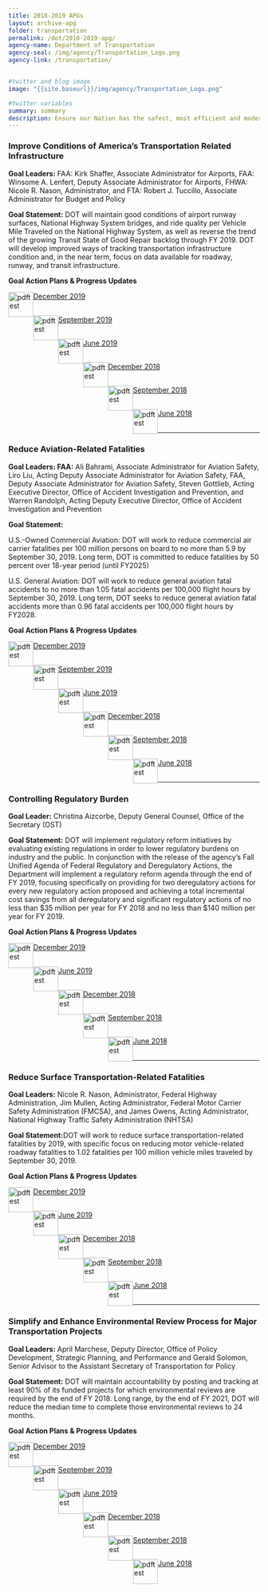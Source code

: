 ```yaml
---
title: 2018-2019 APGs
layout: archive-apg
folder: transportation
permalink: /dot/2018-2019-apg/
agency-name: Department of Transportation
agency-seal: /img/agency/Transportation_Logo.png
agency-link: /transportation/


#twitter and blog image
image: "{{site.baseurl}}/img/agency/Transportation_Logo.png"

#twitter variables
summary: summary
description: Ensure our Nation has the safest, most efficient and modern transportation system in the world.
---
```


<h3>Improve Conditions of America’s Transportation Related Infrastructure</h3>
<p><b>Goal Leaders:</b> FAA: Kirk Shaffer, Associate Administrator for Airports, FAA: Winsome A. Lenfert, Deputy Associate Administrator for Airports,  FHWA: Nicole R. Nason, Administrator, and FTA: Robert J. Tuccillo, Associate Administrator for Budget and Policy</p>
<p><b>Goal Statement:</b> DOT will maintain good conditions of airport runway surfaces, National Highway System bridges, and ride quality per Vehicle Mile Traveled on the National
Highway System, as well as reverse the trend of the growing Transit State of Good Repair backlog through FY 2019. DOT will develop improved ways of tracking
transportation infrastructure condition and, in the near term, focus on data available for roadway, runway, and transit infrastructure.</p>

<p><b>Goal Action Plans & Progress Updates</b></p>

<div class="usa-width-one-whole usa-media_block">
<div class= "usa-grid usa-graphic_list-row" style="padding-left:0rem;">

<div class="usa-width-one-half usa-media_block">
  <p style="margin-bottom:30px;"><img src="{{site.baseurl}}/img/PDF_icon.png" alt="pdftest" style="float:left;width:50px;align:bottom;"><a class="usa-external_link"  href="{{site.baseurl}}/{{page.folder}}/2019_dec_DOT_Improved_Infrastructure.pdf">December 2019</a></p>
  <p style="margin-bottom:30px;"><img src="{{site.baseurl}}/img/PDF_icon.png" alt="pdftest" style="float:left;width:50px;align:bottom;"><a class="usa-external_link"  href="{{site.baseurl}}/{{page.folder}}/FY2019_sept_DOT_Improved_Infrastructure_APG_Final_1.pdf">September 2019</a></p>
  <p style="margin-bottom:30px;"><img src="{{site.baseurl}}/img/PDF_icon.png" alt="pdftest" style="float:left;width:50px;align:bottom;"><a class="usa-external_link"  href="{{site.baseurl}}/{{page.folder}}/FY2019_June_DOT_Improved_Infrastructure_APG_Final.pdf">June 2019</a></p>
</div>

<div class="usa-width-one-half usa-media_block">
  <p style="margin-bottom:30px;"><img src="{{site.baseurl}}/img/PDF_icon.png" alt="pdftest" style="float:left;width:50px;align:bottom;"><a class="usa-external_link"  href="{{site.baseurl}}/{{page.folder}}/FY2018_Q4_DOT_Improved_Infrastructure_APG_Final.pdf">December 2018</a></p>
  <p style="margin-bottom:30px;"><img src="{{site.baseurl}}/img/PDF_icon.png" alt="pdftest" style="float:left;width:50px;align:bottom;"><a class="usa-external_link"  href="{{site.baseurl}}/{{page.folder}}/FY2018_Q3_DOT_Improved_Infrastructure_APG_Final.pdf">September 2018</a></p>
  <p style="margin-bottom:30px;"><img src="{{site.baseurl}}/img/PDF_icon.png" alt="pdftest" style="float:left;width:50px;align:bottom;"><a class="usa-external_link"  href="{{site.baseurl}}/{{page.folder}}/FY2018_Q2_DOT_Improved_Infrastructure_APG_Final.pdf">June 2018</a></p>
</div>

</div>
</div>

<hr>

<h3>Reduce Aviation-Related Fatalities</h3>
<p><b>Goal Leaders: FAA:</b> Ali Bahrami, Associate Administrator for Aviation Safety, Liro Liu, Acting Deputy Associate Administrator for Aviation Safety, FAA, Deputy Associate Administrator for Aviation Safety, Steven Gottlieb, Acting Executive Director, Office of Accident Investigation and Prevention, and Warren Randolph, Acting Deputy Executive Director, Office of Accident Investigation and Prevention  </p>
<p><b>Goal Statement:</b>
<p> U.S.-Owned Commercial Aviation: DOT will work to reduce commercial air carrier fatalities per 100 million persons on board to no more than 5.9 by September 30, 2019. Long term, DOT is committed to reduce fatalities by 50 percent over 18-year period (until FY2025)</p>
<p> U.S. General Aviation: DOT will work to reduce general aviation fatal accidents to no more than 1.05 fatal accidents per 100,000 flight hours by September 30, 2019. Long term, DOT seeks to reduce general aviation fatal accidents more than 0.96 fatal accidents per 100,000 flight hours by FY2028.</p>

<p><b>Goal Action Plans & Progress Updates</b></p>

<div class="usa-width-one-whole usa-media_block">
<div class= "usa-grid usa-graphic_list-row" style="padding-left:0rem;">

<div class="usa-width-one-half usa-media_block">
  <p style="margin-bottom:30px;"><img src="{{site.baseurl}}/img/PDF_icon.png" alt="pdftest" style="float:left;width:50px;align:bottom;"><a class="usa-external_link"  href="{{site.baseurl}}/{{page.folder}}/2019_dec_DOT_Reduce_Aviation_Fatalities.pdf">December 2019</a></p>
  <p style="margin-bottom:30px;"><img src="{{site.baseurl}}/img/PDF_icon.png" alt="pdftest" style="float:left;width:50px;align:bottom;"><a class="usa-external_link"  href="{{site.baseurl}}/{{page.folder}}/FY2019_sept_DOT_Reduce_Aviation_Fatalities.pdf">September 2019</a></p>
  <p style="margin-bottom:30px;"><img src="{{site.baseurl}}/img/PDF_icon.png" alt="pdftest" style="float:left;width:50px;align:bottom;"><a class="usa-external_link"  href="{{site.baseurl}}/{{page.folder}}/FY2019_June_DOT_Reduce_Aviation_Fatalities.pdf">June 2019</a></p>
</div>

<div class="usa-width-one-half usa-media_block">
  <p style="margin-bottom:30px;"><img src="{{site.baseurl}}/img/PDF_icon.png" alt="pdftest" style="float:left;width:50px;align:bottom;"><a class="usa-external_link"  href="{{site.baseurl}}/{{page.folder}}/FY2018_Q4_DOT_Reduce_Aviation_Fatalities.pdf">December 2018</a></p>
  <p style="margin-bottom:30px;"><img src="{{site.baseurl}}/img/PDF_icon.png" alt="pdftest" style="float:left;width:50px;align:bottom;"><a class="usa-external_link"  href="{{site.baseurl}}/{{page.folder}}/FY2018_Q3_DOT_Reduce_Aviation_Fatalities.pdf">September 2018</a></p>
  <p style="margin-bottom:30px;"><img src="{{site.baseurl}}/img/PDF_icon.png" alt="pdftest" style="float:left;width:50px;align:bottom;"><a class="usa-external_link"  href="{{site.baseurl}}/{{page.folder}}/FY2018_Q2_DOT_Reduce_Aviation_Fatalities.pdf">June 2018</a></p>
</div>

</div>
</div>

<hr>

<h3>Controlling Regulatory Burden</h3>

<p><b>Goal Leader:</b> Christina Aizcorbe, Deputy General Counsel, Office of the Secretary (OST)</p>
<p><b>Goal Statement:</b> DOT will implement regulatory reform initiatives by evaluating existing regulations in order to lower regulatory burdens on industry and the public. In conjunction with the release of the agency’s Fall Unified Agenda of Federal Regulatory and Deregulatory Actions, the Department will implement a regulatory reform agenda through the end of FY 2019, focusing specifically on providing for two deregulatory actions for every new regulatory action proposed and achieving a total incremental cost savings from all deregulatory and significant regulatory actions of no less than $35 million per year for FY 2018 and no less than $140 million per year for FY 2019.</p>

<p><b>Goal Action Plans & Progress Updates</b></p>

<div class="usa-width-one-whole usa-media_block">
<div class= "usa-grid usa-graphic_list-row" style="padding-left:0rem;">

<div class="usa-width-one-half usa-media_block">
  <p style="margin-bottom:30px;"><img src="{{site.baseurl}}/img/PDF_icon.png" alt="pdftest" style="float:left;width:50px;align:bottom;"><a class="usa-external_link"  href="{{site.baseurl}}/{{page.folder}}/2019_dec_DOT_Reduce_Regulatory_Burden.pdf">December 2019</a></p>
  <p style="margin-bottom:30px;"><img src="{{site.baseurl}}/img/PDF_icon.png" alt="pdftest" style="float:left;width:50px;align:bottom;"><a class="usa-external_link"  href="{{site.baseurl}}/{{page.folder}}/FY2019_June_DOT_Reduce_Regulatory_Burden.pdf">June 2019</a></p>
</div>

<div class="usa-width-one-half usa-media_block">
  <p style="margin-bottom:30px;"><img src="{{site.baseurl}}/img/PDF_icon.png" alt="pdftest" style="float:left;width:50px;align:bottom;"><a class="usa-external_link"  href="{{site.baseurl}}/{{page.folder}}/FY2018_Q4_DOT_Reduce_Regulatory_Burden.pdf">December 2018</a></p>
  <p style="margin-bottom:30px;"><img src="{{site.baseurl}}/img/PDF_icon.png" alt="pdftest" style="float:left;width:50px;align:bottom;"><a class="usa-external_link"  href="{{site.baseurl}}/{{page.folder}}/FY2018_Q3_DOT_Reduce_Regulatory_Burden.pdf">September 2018</a></p>
  <p style="margin-bottom:30px;"><img src="{{site.baseurl}}/img/PDF_icon.png" alt="pdftest" style="float:left;width:50px;align:bottom;"><a class="usa-external_link"  href="{{site.baseurl}}/{{page.folder}}/FY2018_Q2_DOT_Reduce_Regulatory_Burden.pdf">June 2018</a></p>
</div>

</div>
</div>

<hr>

<h3>Reduce Surface Transportation-Related Fatalities</h3>
<p><b>Goal Leaders:</b> Nicole R. Nason, Administrator, Federal Highway Administration, Jim Mullen, Acting Administrator, Federal Motor Carrier Safety Administration (FMCSA), and James Owens, Acting Administrator, National Highway Traffic Safety Administration (NHTSA) </p>
<p><b>Goal Statement:</b>DOT will work to reduce surface transportation-related fatalities by 2019, with specific focus on reducing motor vehicle-related roadway fatalities to 1.02 fatalities per 100 million vehicle miles traveled by September 30, 2019. </p>

<p><b>Goal Action Plans & Progress Updates</b></p>

<div class="usa-width-one-whole usa-media_block">
<div class= "usa-grid usa-graphic_list-row" style="padding-left:0rem;">

<div class="usa-width-one-half usa-media_block">
  <p style="margin-bottom:30px;"><img src="{{site.baseurl}}/img/PDF_icon.png" alt="pdftest" style="float:left;width:50px;align:bottom;"><a class="usa-external_link"  href="{{site.baseurl}}/{{page.folder}}/2019_dec_DOT_Reduce_Surface_Transportation_Related_Fatalities.pdf">December 2019</a></p>
  <p style="margin-bottom:30px;"><img src="{{site.baseurl}}/img/PDF_icon.png" alt="pdftest" style="float:left;width:50px;align:bottom;"><a class="usa-external_link"  href="{{site.baseurl}}/{{page.folder}}/FY2019_June_DOT_Reduce_Surface_Transportation_Related_Fatalities.pdf">June 2019</a></p>
</div>

<div class="usa-width-one-half usa-media_block">
  <p style="margin-bottom:30px;"><img src="{{site.baseurl}}/img/PDF_icon.png" alt="pdftest" style="float:left;width:50px;align:bottom;"><a class="usa-external_link"  href="{{site.baseurl}}/{{page.folder}}/FY2018_Q4_DOT_Reduce_Surface_Transportation-Related_Fatalities.pdf">December 2018</a></p>
  <p style="margin-bottom:30px;"><img src="{{site.baseurl}}/img/PDF_icon.png" alt="pdftest" style="float:left;width:50px;align:bottom;"><a class="usa-external_link"  href="{{site.baseurl}}/{{page.folder}}/FY2018_Q3_DOT_Reduce_Surface_Transportation-Related_Fatalities.pdf">September 2018</a></p>
  <p style="margin-bottom:30px;"><img src="{{site.baseurl}}/img/PDF_icon.png" alt="pdftest" style="float:left;width:50px;align:bottom;"><a class="usa-external_link"  href="{{site.baseurl}}/{{page.folder}}/FY2018_Q2_DOT_Reduce_Surface_Transportation-Related_Fatalities.pdf">June 2018</a></p>
</div>

</div>
</div>

<hr>

<h3>Simplify and Enhance Environmental Review Process for Major Transportation Projects</h3>
<p><b>Goal Leaders:</b> April Marchese, Deputy Director, Office of Policy Development, Strategic Planning, and Performance and Gerald Solomon, Senior Advisor to the Assistant Secretary of Transportation for Policy</p>
<p><b>Goal Statement:</b>
DOT will maintain accountability by posting and tracking at least 90% of its funded projects for which environmental reviews are required by the end of FY 2018. Long range, by the end of FY 2021, DOT will reduce the median time to complete those environmental reviews to 24 months. </p>

<p><b>Goal Action Plans & Progress Updates</b></p>

<div class="usa-width-one-whole usa-media_block">
<div class= "usa-grid usa-graphic_list-row" style="padding-left:0rem;">

<div class="usa-width-one-half usa-media_block">
  <p style="margin-bottom:30px;"><img src="{{site.baseurl}}/img/PDF_icon.png" alt="pdftest" style="float:left;width:50px;align:bottom;"><a class="usa-external_link"  href="{{site.baseurl}}/{{page.folder}}/2019_dec_DOT_Environmental_Review_Process.pdf">December 2019</a></p>
  <p style="margin-bottom:30px;"><img src="{{site.baseurl}}/img/PDF_icon.png" alt="pdftest" style="float:left;width:50px;align:bottom;"><a class="usa-external_link"  href="{{site.baseurl}}/{{page.folder}}/FY2019_sept_DOT_Environmental_Review_Process.pdf">September 2019</a></p>
  <p style="margin-bottom:30px;"><img src="{{site.baseurl}}/img/PDF_icon.png" alt="pdftest" style="float:left;width:50px;align:bottom;"><a class="usa-external_link"  href="{{site.baseurl}}/{{page.folder}}/FY2019_June_DOT_Environmental_Review_Process.pdf">June 2019</a></p>
</div>

<div class="usa-width-one-half usa-media_block">
  <p style="margin-bottom:30px;"><img src="{{site.baseurl}}/img/PDF_icon.png" alt="pdftest" style="float:left;width:50px;align:bottom;"><a class="usa-external_link"  href="{{site.baseurl}}/{{page.folder}}/FY2018_Q4_DOT_Environmental_Review_Process.pdf">December 2018</a></p>
  <p style="margin-bottom:30px;"><img src="{{site.baseurl}}/img/PDF_icon.png" alt="pdftest" style="float:left;width:50px;align:bottom;"><a class="usa-external_link"  href="{{site.baseurl}}/{{page.folder}}/FY2018_Q3_DOT_Environmental_Review_Process.pdf">September 2018</a></p>
  <p style="margin-bottom:30px;"><img src="{{site.baseurl}}/img/PDF_icon.png" alt="pdftest" style="float:left;width:50px;align:bottom;"><a class="usa-external_link"  href="{{site.baseurl}}/{{page.folder}}/FY2018_Q2_DOT_Environmental_Review_Process.pdf">June 2018</a></p>
</div>

</div>
</div>

